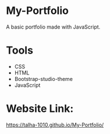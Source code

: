 # My-Portfolio
A basic portfolio made with JavaScript. 

# Tools
* CSS
* HTML
* Bootstrap-studio-theme
* JavaScript

# Website Link:
https://talha-1010.github.io/My-Portfolio/
